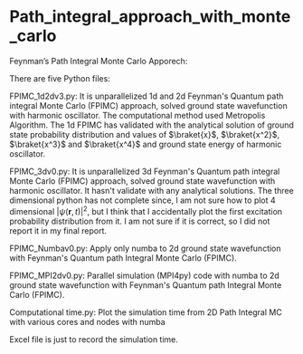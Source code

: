 # Path_integral_approach_with_monte_carlo
Feynman’s Path Integral Monte Carlo Apporech:

There are five Python files:

FPIMC_1d2dv3.py: It is unparallelized 1d and 2d Feynman's Quantum path integral Monte Carlo (FPIMC) approach, solved
          	 ground state wavefunction with harmonic oscillator. The computational method used Metropolis Algorithm.
		 The 1d FPIMC has validated with the analytical solution of ground state probability distribution and 
		 values of $\braket{x}$, $\braket{x^2}$, $\braket{x^3}$ and $\braket{x^4}$ and ground state energy of harmonic oscillator.
		
FPIMC_3dv0.py: It is unparallelized 3d Feynman's Quantum path integral Monte Carlo (FPIMC) approach, solved
               ground state wavefunction with harmonic oscillator. It hasn't validate with any analytical solutions. 
	       The three dimensional python has not complete since, I am not sure how to plot 4 dimensional $|\psi(\mathbf{r},t)|^2$, 
	       but I think that I accidentally plot the first excitation probability distribution from it. I am not sure if it is 
	       correct, so I did not report it in my final report. 

FPIMC_Numbav0.py: Apply only numba to 2d ground state wavefunction with Feynman's Quantum path Integral Monte Carlo (FPIMC).

FPIMC_MPI2dv0.py: Parallel simulation (MPI4py) code with numba to 2d ground state wavefunction with Feynman's Quantum path Integral Monte Carlo (FPIMC).

Computational time.py: Plot the simulation time from 2D Path Integral MC with various cores and nodes with numba

Excel file is just to record the simulation time.
